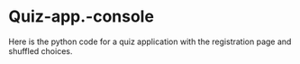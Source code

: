 # Quiz-app.-console
Here is the python code for a quiz application with the registration page and shuffled choices.
